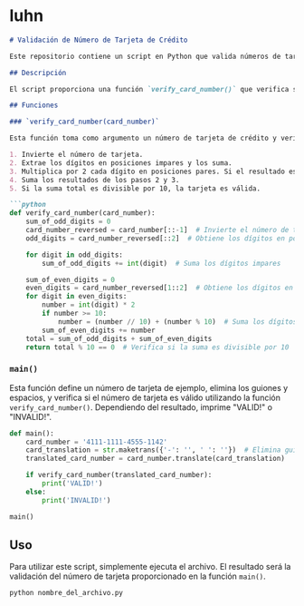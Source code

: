 # luhn

```markdown
# Validación de Número de Tarjeta de Crédito

Este repositorio contiene un script en Python que valida números de tarjeta de crédito utilizando el algoritmo de Luhn.

## Descripción

El script proporciona una función `verify_card_number()` que verifica si un número de tarjeta de crédito es válido. Además, una función `main()` que permite la verificación de un número de tarjeta de ejemplo.

## Funciones

### `verify_card_number(card_number)`

Esta función toma como argumento un número de tarjeta de crédito y verifica su validez utilizando el algoritmo de Luhn. Los pasos que sigue la función son los siguientes:

1. Invierte el número de tarjeta.
2. Extrae los dígitos en posiciones impares y los suma.
3. Multiplica por 2 cada dígito en posiciones pares. Si el resultado es mayor o igual a 10, suma los dígitos del resultado.
4. Suma los resultados de los pasos 2 y 3.
5. Si la suma total es divisible por 10, la tarjeta es válida.

```python
def verify_card_number(card_number):
    sum_of_odd_digits = 0
    card_number_reversed = card_number[::-1]  # Invierte el número de tarjeta
    odd_digits = card_number_reversed[::2]  # Obtiene los dígitos en posiciones impares

    for digit in odd_digits:
        sum_of_odd_digits += int(digit)  # Suma los dígitos impares

    sum_of_even_digits = 0
    even_digits = card_number_reversed[1::2]  # Obtiene los dígitos en posiciones pares
    for digit in even_digits:
        number = int(digit) * 2
        if number >= 10:
            number = (number // 10) + (number % 10)  # Suma los dígitos del resultado si es mayor o igual a 10
        sum_of_even_digits += number
    total = sum_of_odd_digits + sum_of_even_digits
    return total % 10 == 0  # Verifica si la suma es divisible por 10
```

### `main()`

Esta función define un número de tarjeta de ejemplo, elimina los guiones y espacios, y verifica si el número de tarjeta es válido utilizando la función `verify_card_number()`. Dependiendo del resultado, imprime "VALID!" o "INVALID!".

```python
def main():
    card_number = '4111-1111-4555-1142'
    card_translation = str.maketrans({'-': '', ' ': ''})  # Elimina guiones y espacios
    translated_card_number = card_number.translate(card_translation)

    if verify_card_number(translated_card_number):
        print('VALID!')
    else:
        print('INVALID!')

main()
```

## Uso

Para utilizar este script, simplemente ejecuta el archivo. El resultado será la validación del número de tarjeta proporcionado en la función `main()`.

```sh
python nombre_del_archivo.py
```
